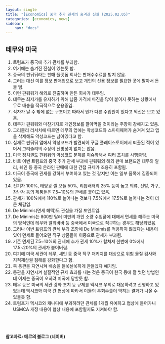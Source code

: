 ```yaml
---
layout: single
title: "[Economics] 중국 추가 관세의 숨겨진 진실 (2025.02.05)"
categories: [economics, news]
sidebar:
    nav: "docs"
---
```


## 테무와 미국
1. 트럼프가 중국에 추가 관세를 부과함.
1. 여기에는 숨겨진 진실이 있는듯 함.
1. 중국의 핀둬둬라는 판매 플랫폼 회사는 판매수수료를 받지 않음.
1. 그러는 대신 이를 정보 판매업으로 보고 개인의 신용 정보를 필요한 곳에 팔아서 돈을 범.
1. 이런 판둬둬가 해외로 진출하며 만든 회사가 테무임.
1. 테무는 최저가를 유지하기 위해 납품 가격에 마진을 많이 붙이지 못하는 상황에서 무료 배송을 적극적으로 운용중임.
1. 적자가 날 수 밖에 없는 구조이고 따라서 뭔가 다른 수입원이 있다고 외신은 보고 있음.
1. 테무가 핀둬둬와 마찬가지로 개인정보를 팔아먹을 것이라는 주장이 강해지고 있음.
1. 그리즐리 리서치에 따르면 테무의 앱에는 악성코드와 스파이웨어가 숨겨져 있고 앱을 삭제해도 악성코드는 남아있다고 함.
1. 실제로 핀둬둬 앱에서 악성코드가 발견되어 구글 플레이스토어에서 퇴출된 적이 있어서 그리즐리의 주장이 신빙성이 없지는 않음.
1. 미국 정치권도 핀둬둬의 악성코드 문제를 이슈화해서 여러 조치를 시행중임.
1. 바로 이번 트럼프의 중국 추가 관세 부과에 핀둬둬의 해외 판매 브랜드인 테무와 알리, 쉐인 등 중국 온라인 판매에 대한 간접 규제가 조용히 포함됨.
1. 미국이 중국에 관세를 강하게 부여하고 있는 것 같지만 이는 일부 품목에 집중되어 있음.
1. 전기차 100%, 태양광 셀 모듈 50%, 리튬배터리 25% 등이 높고 의류, 신발, 가구, 장난감 등의 제품들은 7.5~10%의 관세를 붙이고 있음.
1. 관세가 100%에서 110%로 늘어나는 것보다 7.5%에서 17.5%로 늘어나는 것이 더 큰 체감임.
1. De Minimis(면세 혜텍)도 관심을 가질 포인트임.
1. De Minimis는 800만 달러 미만의 개인 소량 수입품에 대해서 면세를 해주는 미국의 방식인데 테무와 알리바바 등 중국에서 미국으로 직구하는 경우도 해당되었음.
1. 그러나 이번 트럼프의 관세 부과 조항에 De Minimis를 적용하지 않겠다는 내용이 있어 면세로 들어오던 직구 상품들이 이중으로 관세가 부과됨.
1. 기존 면세된 7.5~10%의 관세에 추가 관세 10%가 합쳐져 한번에 0%에서 17.5~20%의 관세가 붙어버림.
1. 여기에 미국 세관이 테무, 셰인 등 중국 직구 패키지를 대상으로 위험 물질 검사와 지적재산권 침해를 강화한다고 함.
1. 즉 통관을 지연시켜 배송을 들쑥날쑥하게 만들겠다 얘기임.
1. 통관을 지연시켜 실질적인 규제 효과를 내는 것은 중국이 한국 등에 잘 썻던 방법인데 이제는 중국이 오히려 미국에 당할듯 함.
1. 테무 등은 미국의 세관 강화 조치 등 규제를 멕시코 우회로 대응하려고 진행하고 있었는데 멕시코와 미국 간 협상에 따라서 이들의 우회수출이 막히는 결과가 나올 수 있을듯 함.
1. 트럼프가 멕시코와 캐나다에 부과하려던 관세를 1개월 유예하고 협상에 들어가니 USMCA 개정 내용이 협상 내용에 포함될지도 지켜봐야 함.



<br/>
<br/>

#### 참고자료: 메르의 블로그 (네이버) 